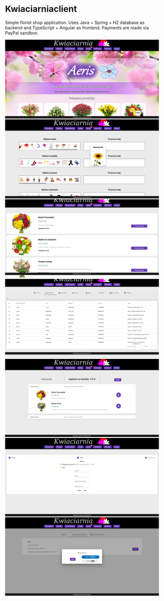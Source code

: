 # Kwiaciarniaclient

Simple florist shop application. Uses Java + Spring + H2 database as backend and TypeScript + Angular as frontend.
Payments are made via PayPal sandbox.

![Screen8](</Screenshot_2021-05-24 Kwiaciarniaclient8.png>)
![Screen2](</Screenshot_2021-05-24 Kwiaciarniaclient2.png>)
![Screen3](</Screenshot_2021-05-24 Kwiaciarniaclient3.png>)
![Screen6](</Screenshot_2021-05-24 Kwiaciarniaclient6.png>)
![Screen4](</Screenshot_2021-05-24 Kwiaciarniaclient4.png>)
![Screen5](</Screenshot_2021-05-24 Kwiaciarniaclient5.png>)
![Screen7](</Screenshot_2021-05-24 Kwiaciarniaclient7.png>)
